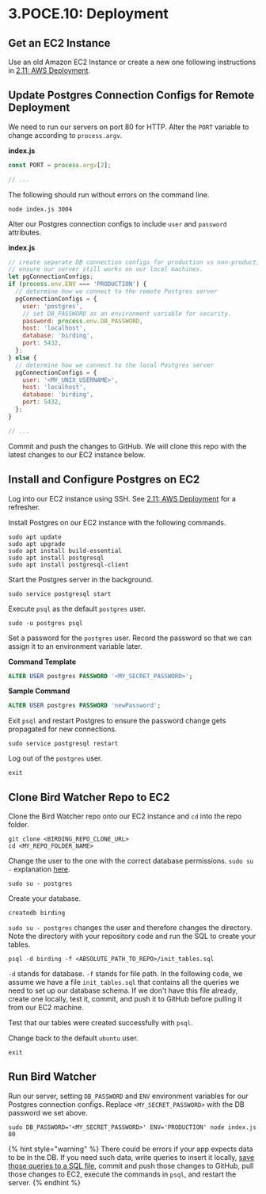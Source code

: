 # 3.POCE.10: Deployment

## Get an EC2 Instance

Use an old Amazon EC2 Instance or create a new one following instructions in [2.11: AWS Deployment](../../2-backend-basics/2.11-aws-deployment.md).

## Update Postgres Connection Configs for Remote Deployment

We need to run our servers on port 80 for HTTP. Alter the `PORT` variable to change according to `process.argv`.

**index.js**

```javascript
const PORT = process.argv[2];

// ...
```

The following should run without errors on the command line.

```text
node index.js 3004
```

Alter our Postgres connection configs to include `user` and `password` attributes.

**index.js**

```javascript
// create separate DB connection configs for production vs non-production environments.
// ensure our server still works on our local machines.
let pgConnectionConfigs;
if (process.env.ENV === 'PRODUCTION') {
  // determine how we connect to the remote Postgres server
  pgConnectionConfigs = {
    user: 'postgres',
    // set DB_PASSWORD as an environment variable for security.
    password: process.env.DB_PASSWORD,
    host: 'localhost',
    database: 'birding',
    port: 5432,
  };
} else {
  // determine how we connect to the local Postgres server
  pgConnectionConfigs = {
    user: '<MY_UNIX_USERNAME>',
    host: 'localhost',
    database: 'birding',
    port: 5432,
  };
}

// ...
```

Commit and push the changes to GitHub. We will clone this repo with the latest changes to our EC2 instance below.

## Install and Configure Postgres on EC2

Log into our EC2 instance using SSH. See [2.11: AWS Deployment](../../2-backend-basics/2.11-aws-deployment.md#ssh-log-in) for a refresher.

Install Postgres on our EC2 instance with the following commands.

```text
sudo apt update
sudo apt upgrade
sudo apt install build-essential
sudo apt install postgresql
sudo apt install postgresql-client
```

Start the Postgres server in the background.

```text
sudo service postgresql start
```

Execute `psql` as the default `postgres` user.

```text
sudo -u postgres psql
```

Set a password for the `postgres` user. Record the password so that we can assign it to an environment variable later.

**Command Template**

```sql
ALTER USER postgres PASSWORD '<MY_SECRET_PASSWORD>';
```

**Sample Command**

```sql
ALTER USER postgres PASSWORD 'newPassword';
```

Exit `psql` and restart Postgres to ensure the password change gets propagated for new connections.

```text
sudo service postgresql restart
```

Log out of the `postgres` user.

```text
exit
```

## Clone Bird Watcher Repo to EC2

Clone the Bird Watcher repo onto our EC2 instance and `cd` into the repo folder.

```text
git clone <BIRDING_REPO_CLONE_URL>
cd <MY_REPO_FOLDER_NAME>
```

Change the user to the one with the correct database permissions. `sudo su -` explanation [here](https://askubuntu.com/questions/376199/sudo-su-vs-sudo-i-vs-sudo-bin-bash-when-does-it-matter-which-is-used).

```text
sudo su - postgres
```

Create your database.

```text
createdb birding
```

`sudo su - postgres` changes the user and therefore changes the directory. Note the directory with your repository code and run the SQL to create your tables.

```
psql -d birding -f <ABSOLUTE_PATH_TO_REPO>/init_tables.sql
```

 `-d` stands for database. `-f` stands for file path. In the following code, we assume we have a file `init_tables.sql` that contains all the queries we need to set up our database schema. If we don't have this file already, create one locally, test it, commit, and push it to GitHub before pulling it from our EC2 machine.

Test that our tables were created successfully with `psql`.

Change back to the default `ubuntu` user.

```
exit
```

## Run Bird Watcher

Run our server, setting `DB_PASSWORD` and `ENV` environment variables for our Postgres connection configs. Replace `<MY_SECRET_PASSWORD>` with the DB password we set above. 

```text
sudo DB_PASSWORD='<MY_SECRET_PASSWORD>' ENV='PRODUCTION' node index.js 80
```

{% hint style="warning" %}
There could be errors if your app expects data to be in the DB. If you need such data, write queries to insert it locally, [save those queries to a SQL file](../3.5-sql-applications/3.5.7-database-setup-files.md#seed-sql), commit and push those changes to GitHub, pull those changes to EC2, execute the commands in `psql`, and restart the server.
{% endhint %}

